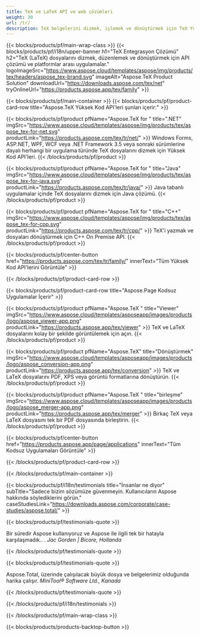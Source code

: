 ```yaml
---
title: TeX ve LaTeX API ve web çözümleri
weight: 30
url: /tr/
description: TeX belgelerini dizmek, işlemek ve dönüştürmek için TeX Yüksek Kod API'leri ve Uygulamaları. Bu çözüm ayrıca PDF, EPS, SVG ve çoğu görüntü formatını çıktı formatı olarak destekler.
---
```


{{< blocks/products/pf/main-wrap-class >}}
{{< blocks/products/pf/i18n/upper-banner h1="TeX Entegrasyon Çözümü" h2="TeX (LaTeX) dosyalarını dizmek, düzenlemek ve dönüştürmek için API çözümü ve platformlar arası uygulamalar." logoImageSrc="https://www.aspose.cloud/templates/aspose/img/products/tex/headers/aspose_tex-brand.svg" imageAlt="Aspose.TeX Product Solution" downloadUrl="https://downloads.aspose.com/tex/net" tryOnlineUrl="https://products.aspose.app/tex/family" >}}

{{< blocks/products/pf/main-container >}}
{{< blocks/products/pf/product-card-row title="Aspose.TeX Yüksek Kod API'leri şunları içerir:" >}}

{{< blocks/products/pf/product pfName="Aspose.TeX for " title=".NET" imgSrc="https://www.aspose.cloud/templates/aspose/img/products/tex/aspose_tex-for-net.svg" productLink="https://products.aspose.com/tex/tr/net/" >}}
Windows Forms, ASP.NET, WPF, WCF veya .NET Framework 3.5 veya sonraki sürümlerine dayalı herhangi bir uygulama türünde TeX dosyalarını dizmek için Yüksek Kod API'leri.
{{< /blocks/products/pf/product >}}

{{< blocks/products/pf/product pfName="Aspose.TeX for " title="Java" imgSrc="https://www.aspose.cloud/templates/aspose/img/products/tex/aspose_tex-for-java.svg" productLink="https://products.aspose.com/tex/tr/java/" >}}
Java tabanlı uygulamalar içinde TeX dosyalarını dizmek için Java çözümü.
{{< /blocks/products/pf/product >}}

{{< blocks/products/pf/product pfName="Aspose.TeX for " title="C++" imgSrc="https://www.aspose.cloud/templates/aspose/img/products/tex/aspose_tex-for-cpp.svg" productLink="https://products.aspose.com/tex/tr/cpp/" >}}
TeX'i yazmak ve dosyaları dönüştürmek için C++ On Premise API.
{{< /blocks/products/pf/product >}}

{{< blocks/products/pf/center-button href="https://products.aspose.com/tex/tr/family/" innerText="Tüm Yüksek Kod API'lerini Görüntüle" >}}

{{< /blocks/products/pf/product-card-row >}}

{{< blocks/products/pf/product-card-row title="Aspose.Page Kodsuz Uygulamalar İçerir" >}}

{{< blocks/products/pf/product pfName="Aspose.TeX " title="Viewer" imgSrc="https://www.aspose.cloud/templates/asposeapp/images/products/logo/aspose_viewer-app.png" productLink="https://products.aspose.app/tex/viewer" >}}
TeX ve LaTeX dosyalarını kolay bir şekilde görüntülemek için açın.
{{< /blocks/products/pf/product >}}

{{< blocks/products/pf/product pfName="Aspose.TeX" title="Dönüştürmek" imgSrc="https://www.aspose.cloud/templates/asposeapp/images/products/logo/aspose_conversion-app.png" productLink="https://products.aspose.app/tex/conversion" >}}
TeX ve LaTeX dosyalarını PDF, XPS veya görüntü formatlarına dönüştürün.
{{< /blocks/products/pf/product >}}

{{< blocks/products/pf/product pfName="Aspose.TeX " title="birleşme" imgSrc="https://www.aspose.cloud/templates/asposeapp/images/products/logo/aspose_merger-app.png" productLink="https://products.aspose.app/tex/merger" >}}
Birkaç TeX veya LaTeX dosyasını tek bir PDF dosyasında birleştirin.
{{< /blocks/products/pf/product >}}

{{< blocks/products/pf/center-button href="https://products.aspose.app/page/applications" innerText="Tüm Kodsuz Uygulamaları Görüntüle" >}}

{{< /blocks/products/pf/product-card-row >}}

{{< /blocks/products/pf/main-container >}}

{{< blocks/products/pf/i18n/testimonials title="İnsanlar ne diyor" subTitle="Sadece bizim sözümüze güvenmeyin. Kullanıcıların Aspose hakkında söylediklerini görün." caseStudiesLink="https://downloads.aspose.com/corporate/case-studies/aspose.total/" >}}

{{< blocks/products/pf/testimonials-quote >}}
<p class="first">
 Bir süredir Aspose kullanıyoruz ve Aspose ile ilgili tek bir hatayla karşılaşmadık.. .
 <em>
  Jac Gorden | Bicore, Hollanda
 </em>
</p>

{{< /blocks/products/pf/testimonials-quote >}}

{{< blocks/products/pf/testimonials-quote >}}
<p class="second">
 Aspose.Total, üzerinde çalışılacak büyük dosya ve belgelerimiz olduğunda harika çalışır.
 <em>
  MiniTool® Software Ltd., Kanada
 </em>
</p>

{{< /blocks/products/pf/testimonials-quote >}}

{{< /blocks/products/pf/i18n/testimonials >}}

{{< /blocks/products/pf/main-wrap-class >}}

{{< blocks/products/products-backtop-button >}}